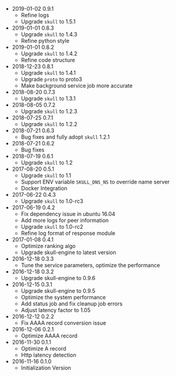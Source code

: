 - 2019-01-02 0.9.1
  - Refine logs
  - Upgrade `skull` to 1.5.1
- 2019-01-01 0.8.3
  - Upgrade `skull` to 1.4.3
  - Refine python style
- 2019-01-01 0.8.2
  - Upgrade `skull` to 1.4.2
  - Refine code structure
- 2018-12-23 0.8.1
  - Upgrade `skull` to 1.4.1
  - Upgrade `proto` to proto3
  - Make background service job more accurate
- 2018-08-20 0.7.3
  - Upgrade `skull` to 1.3.1
- 2018-08-05 0.7.2
  - Upgrade `skull` to 1.2.3
- 2018-07-25 0.7.1
  - Upgrade `skull` to 1.2.2
- 2018-07-21 0.6.3
  - Bug fixes and fully adopt `skull` 1.2.1
- 2018-07-21 0.6.2
  - Bug fixes
- 2018-07-19 0.6.1
  - Upgrade `skull` to 1.2
- 2017-08-20 0.5.1
  - Upgrade `skull` to 1.1
  - Support ENV variable `SKULL_DNS_NS` to override name server
  - Docker Integration
- 2017-06-22 0.4.3
  - Upgrade `skull` to 1.0-rc3
- 2017-06-19 0.4.2
  - Fix dependency issue in ubuntu 16.04
  - Add more logs for peer information
  - Upgrade `skull` to 1.0-rc2
  - Refine log format of response module
- 2017-01-08 0.4.1
  - Optimize ranking algo
  - Upgrade skull-engine to latest version
- 2016-12-18 0.3.3
  - Tune the service parameters, optimize the performance
- 2016-12-18 0.3.2
  - Upgrade skull-engine to 0.9.6
- 2016-12-15 0.3.1
  - Upgrade skull-engine to 0.9.5
  - Optimize the system performance
  - Add status job and fix cleanup job errors
  - Adjust latency factor to 1.05
- 2016-12-12 0.2.2
  - Fix AAAA record conversion issue
- 2016-12-06 0.2.1
  - Optimize AAAA record
- 2016-11-30 0.1.1
  - Optimize A record
  - Http latency detection
- 2016-11-16 0.1.0
  - Initialization Version
